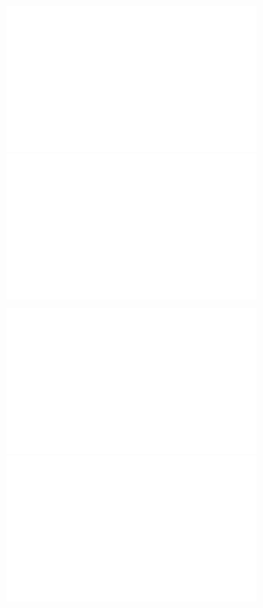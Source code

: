![](https://raw.githubusercontent.com/zktuong/github-stats/master/generated/overview.svg#gh-dark-mode-only)
![](https://raw.githubusercontent.com/zktuong/github-stats/master/generated/overview.svg#gh-light-mode-only)

![](https://raw.githubusercontent.com/zktuong/github-stats/master/generated/languages.svg#gh-dark-mode-only)
![](https://raw.githubusercontent.com/zktuong/github-stats/master/generated/languages.svg#gh-light-mode-only)

